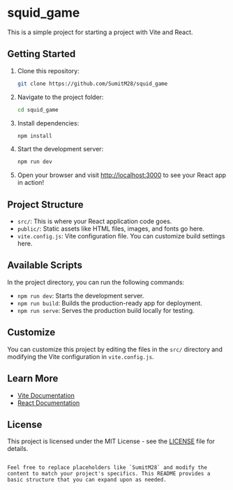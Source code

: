 ﻿# squid_game


This is a simple project for starting a project with Vite and React.

## Getting Started

1. Clone this repository:

   ```bash
   git clone https://github.com/SumitM28/squid_game
   ```

2. Navigate to the project folder:

   ```bash
   cd squid_game
   ```

3. Install dependencies:

   ```bash
   npm install
   ```

4. Start the development server:

   ```bash
   npm run dev
   ```

5. Open your browser and visit [http://localhost:3000](http://localhost:5173/) to see your React app in action!

## Project Structure

- `src/`: This is where your React application code goes.
- `public/`: Static assets like HTML files, images, and fonts go here.
- `vite.config.js`: Vite configuration file. You can customize build settings here.

## Available Scripts

In the project directory, you can run the following commands:

- `npm run dev`: Starts the development server.
- `npm run build`: Builds the production-ready app for deployment.
- `npm run serve`: Serves the production build locally for testing.

## Customize

You can customize this project by editing the files in the `src/` directory and modifying the Vite configuration in `vite.config.js`.

## Learn More

- [Vite Documentation](https://vitejs.dev/)
- [React Documentation](https://reactjs.org/)

## License

This project is licensed under the MIT License - see the [LICENSE](LICENSE) file for details.
```

Feel free to replace placeholders like `SumitM28` and modify the content to match your project's specifics. This README provides a basic structure that you can expand upon as needed.
